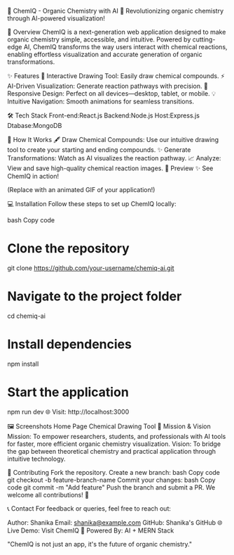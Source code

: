 🌟 ChemIQ - Organic Chemistry with AI 🌟
Revolutionizing organic chemistry through AI-powered visualization!

🚀 Overview
ChemIQ is a next-generation web application designed to make organic chemistry simple, accessible, and intuitive. Powered by cutting-edge AI, ChemIQ transforms the way users interact with chemical reactions, enabling effortless visualization and accurate generation of organic transformations.

✨ Features
🎨 Interactive Drawing Tool: Easily draw chemical compounds.
⚡ AI-Driven Visualization: Generate reaction pathways with precision.
📱 Responsive Design: Perfect on all devices—desktop, tablet, or mobile.
💡 Intuitive Navigation: Smooth animations for seamless transitions.



🛠 Tech Stack
Front-end:React.js
Backend:Node.js
Host:Express.js
Dtabase:MongoDB


🎯 How It Works
🖋 Draw Chemical Compounds: Use our intuitive drawing tool to create your starting and ending compounds.
✨ Generate Transformations: Watch as AI visualizes the reaction pathway.
📈 Analyze: View and save high-quality chemical reaction images.
🎥 Preview
✨ See ChemIQ in action!


(Replace with an animated GIF of your application!)

💻 Installation
Follow these steps to set up ChemIQ locally:

bash
Copy code
# Clone the repository
git clone https://github.com/your-username/chemiq-ai.git

# Navigate to the project folder
cd chemiq-ai

# Install dependencies
npm install

# Start the application
npm run dev
🌐 Visit: http://localhost:3000

🖼 Screenshots
Home Page	Chemical Drawing Tool
🌟 Mission & Vision
Mission: To empower researchers, students, and professionals with AI tools for faster, more efficient organic chemistry visualization.
Vision: To bridge the gap between theoretical chemistry and practical application through intuitive technology.

🤝 Contributing
Fork the repository.
Create a new branch:
bash
Copy code
git checkout -b feature-branch-name
Commit your changes:
bash
Copy code
git commit -m "Add feature"
Push the branch and submit a PR.
We welcome all contributions! 🎉

📞 Contact
For feedback or queries, feel free to reach out:

Author: Shanika
Email: shanika@example.com
GitHub: Shanika's GitHub
🌐 Live Demo: Visit ChemIQ
🧪 Powered By: AI + MERN Stack

"ChemIQ is not just an app, it's the future of organic chemistry."
